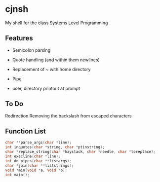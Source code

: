 # cjnsh
My shell for the class Systems Level Programming

## Features
- Semicolon parsing
- Quote handling (and within them newlines)
- Replacement of ~ with home directory
- Pipe

- user, directory printout at prompt

## To Do
Redirection
Removing the backslash from escaped characters

## Function List

```c
char **parse_args(char *line);
int inquotes(char *string, char *ptinstring);
char *replace_string(char *haystack, char *needle, char *toreplace);
int execline(char *line);
int do_pipes(char **listargs);
char *join(char **liststrings);
void *min(void *a, void *b);
int main();
```
